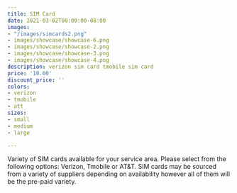 ```yaml
---
title: SIM Card
date: 2021-03-02T00:00:00-08:00
images:
- "/images/simcards2.png"
- images/showcase/showcase-6.png
- images/showcase/showcase-2.png
- images/showcase/showcase-3.png
- images/showcase/showcase-4.png
description: verizon sim card tmobile sim card
price: '10.00'
discount_price: ''
colors:
- verizon
- tmobile
- att
sizes:
- small
- medium
- large

---
```

Variety of SIM cards available for your service area. Please select from the following options: Verizon, Tmobile or AT&T. SIM cards may be sourced from a variety of suppliers depending on availability however all of them will be the pre-paid variety. 